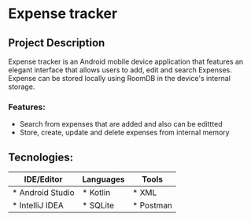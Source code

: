 # Expense tracker

## Project Description
Expense tracker is an Android mobile device application that features an
elegant interface that allows users to add, edit and search Expenses. Expense
can be stored locally using RoomDB in the device's
internal storage.

### Features: 
 * Search from expenses that are added  and also can be edittted 
  * Store, create, update and delete expenses from internal memory

## Tecnologies:
| IDE/Editor        | Languages   | Tools      |
| ----------------- | ----------- | ---------- |
| * Android Studio  | * Kotlin    | * XML     | 
| * IntelliJ IDEA   | * SQLite    | * Postman  |
